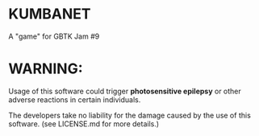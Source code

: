 # KUMBANET
A "game" for GBTK Jam #9

# WARNING:
Usage of this software could trigger **photosensitive epilepsy** or other adverse reactions in certain individuals.

The developers take no liability for the damage caused by the use of this software. (see LICENSE.md for more details.)
